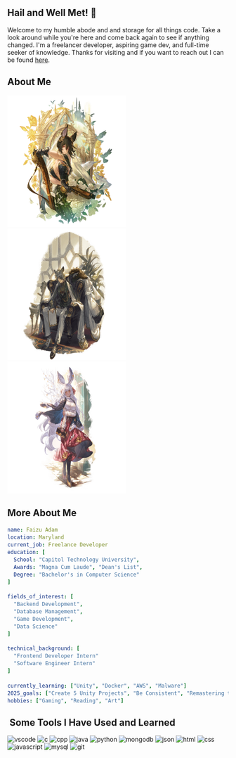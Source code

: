 ## Hail and Well Met! 👋

Welcome to my humble abode and and storage for all things code. Take a look around while you're here and come back again to see if anything changed. I'm a freelancer developer, aspiring game dev, and full-time seeker of knowledge. Thanks for visiting and if you want to reach out I can be found [here](https://www.linkedin.com/in/faizu-adam).

## About Me

<!--![alt text](ilsa_formal.png)-->

<img src="ilsa_formal.png" alt="Ilsa (Formal) from Granblue Fantasy" style="height: 300px; width:270px;"/> <img src="nehan_valentine.png" alt="Nehan (Valentine) from Granblue Fantasy" style="height: 300px; width:270px;"/> <img src="makura_valentine.png" alt="Makura (Valentine) from Granblue Fantasy" style="height: 300px; width:270px;"/>


<!--https://gbf.wiki/Ilsa_(Formal)#/media/File:Npc_zoom_3040599000_02.png
<img href="https://gbf.wiki/Ilsa_(Formal)#/media/File:Npc_zoom_3040599000_02.png" />
-->
## More About Me

```yaml
name: Faizu Adam
location: Maryland
current_job: Freelance Developer
education: [
  School: "Capitol Technology University",
  Awards: "Magna Cum Laude", "Dean's List",
  Degree: "Bachelor's in Computer Science"
]

fields_of_interest: [
  "Backend Development",
  "Database Management",
  "Game Development",
  "Data Science"
]

technical_background: [
  "Frontend Developer Intern"
  "Software Engineer Intern"
]

currently_learning: ["Unity", "Docker", "AWS", "Malware"]
2025_goals: ["Create 5 Unity Projects", "Be Consistent", "Remastering the Fundamentals"]
hobbies: ["Gaming", "Reading", "Art"]
```

<h2> &nbsp;Some Tools I Have Used and Learned</h2>
<p align="left">
<img src="https://cdn.jsdelivr.net/gh/devicons/devicon/icons/vscode/vscode-original.svg" alt="vscode" width="45" height="45"/>
<img src="https://cdn.jsdelivr.net/gh/devicons/devicon@latest/icons/c/c-original.svg" alt="c" width="45" height="45"/>
<img src="https://cdn.jsdelivr.net/gh/devicons/devicon@latest/icons/cplusplus/cplusplus-original.svg" alt="cpp" width="45" height="45"/>
<img src="https://cdn.jsdelivr.net/gh/devicons/devicon@latest/icons/java/java-original.svg" alt="java" width="45" height="45"/>
<img src="https://cdn.jsdelivr.net/gh/devicons/devicon@latest/icons/python/python-original.svg" alt="python" width="45" height="45"/>
<img src="https://cdn.jsdelivr.net/gh/devicons/devicon@latest/icons/mongodb/mongodb-original.svg" alt="mongodb" width="45" height="45"/>
<img src="https://cdn.jsdelivr.net/gh/devicons/devicon@latest/icons/json/json-original.svg" alt="json" width="45" height="45"/>
<img src="https://cdn.jsdelivr.net/gh/devicons/devicon@latest/icons/html5/html5-original.svg" alt="html" width="45" height="45"/>
<img src="https://cdn.jsdelivr.net/gh/devicons/devicon@latest/icons/css3/css3-original.svg" alt="css" width="45" height="45"/>
<img src="https://cdn.jsdelivr.net/gh/devicons/devicon@latest/icons/javascript/javascript-original.svg" alt="javascript" width="45" height="45"/>
<img src="https://cdn.jsdelivr.net/gh/devicons/devicon@latest/icons/mysql/mysql-original.svg" alt="mysql" width="45" height="45"/>
<img src="https://cdn.jsdelivr.net/gh/devicons/devicon@latest/icons/git/git-original.svg" alt="git" width="45" height="45"/>
</p>


            
          
          
